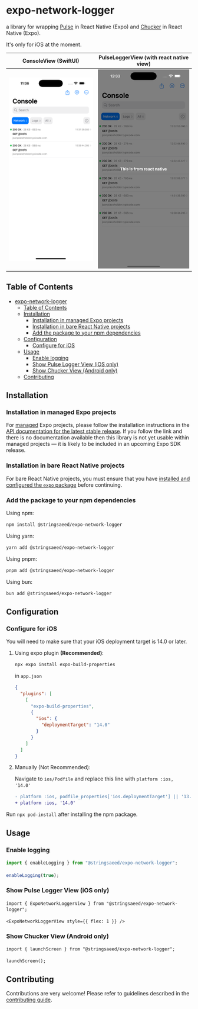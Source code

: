 # expo-network-logger

a library for wrapping [Pulse](https://pulselogger.com/) in React Native (Expo) and [Chucker](https://github.com/ChuckerTeam/chucker) in React Native (Expo).

It's only for iOS at the moment.

| ConsoleView (SwiftUI)                                                | PulseLoggerView (with react native view)                              |
| -------------------------------------------------------------------- | --------------------------------------------------------------------- |
| <img src=".github/assets/image.png" alt="Pulse Logger in React Native in Action" /> | <img src=".github/assets/image2.png" alt="Pulse Logger in React Native in Action" /> |

## Table of Contents

- [expo-network-logger](#expo-network-logger)
  - [Table of Contents](#table-of-contents)
  - [Installation](#installation)
    - [Installation in managed Expo projects](#installation-in-managed-expo-projects)
    - [Installation in bare React Native projects](#installation-in-bare-react-native-projects)
    - [Add the package to your npm dependencies](#add-the-package-to-your-npm-dependencies)
  - [Configuration](#configuration)
    - [Configure for iOS](#configure-for-ios)
  - [Usage](#usage)
    - [Enable logging](#enable-logging)
    - [Show Pulse Logger View (iOS only)](#show-pulse-logger-view-ios-only)
    - [Show Chucker View (Android only)](#show-chucker-view-android-only)
  - [Contributing](#contributing)

## Installation

### Installation in managed Expo projects

For [managed](https://docs.expo.dev/archive/managed-vs-bare/) Expo projects, please follow the installation instructions in the [API documentation for the latest stable release](#api-documentation). If you follow the link and there is no documentation available then this library is not yet usable within managed projects &mdash; it is likely to be included in an upcoming Expo SDK release.

### Installation in bare React Native projects

For bare React Native projects, you must ensure that you have [installed and configured the `expo` package](https://docs.expo.dev/bare/installing-expo-modules/) before continuing.

### Add the package to your npm dependencies

Using npm:

 ```bash
npm install @stringsaeed/expo-network-logger
```

Using yarn:

```bash
yarn add @stringsaeed/expo-network-logger
```

Using pnpm:

```bash
pnpm add @stringsaeed/expo-network-logger
```

Using bun:

```bash
bun add @stringsaeed/expo-network-logger
```

## Configuration

### Configure for iOS

You will need to make sure that your iOS deployment target is 14.0 or later.

1. Using expo plugin **(Recommended)**:

    ```bash
    npx expo install expo-build-properties
    ```

    in `app.json`

    ```json
    {
      "plugins": [
        [
          "expo-build-properties",
          {
            "ios": {
              "deploymentTarget": "14.0"
            }
          }
        ]
      ]
    }

    ```

2. Manually (Not Recommended):

    Navigate to `ios/Podfile` and replace this line with `platform :ios, '14.0'`

    ```diff
    - platform :ios, podfile_properties['ios.deploymentTarget'] || '13.4'
    + platform :ios, '14.0'
    ```

Run `npx pod-install` after installing the npm package.

## Usage

### Enable logging

```typescript
import { enableLogging } from "@stringsaeed/expo-network-logger";

enableLogging(true);
```

### Show Pulse Logger View (iOS only)

```tsx
import { ExpoNetworkLoggerView } from "@stringsaeed/expo-network-logger";

<ExpoNetworkLoggerView style={{ flex: 1 }} />
```

### Show Chucker View (Android only)

```tsx
import { launchScreen } from "@stringsaeed/expo-network-logger";

launchScreen();
```

## Contributing

Contributions are very welcome! Please refer to guidelines described in the [contributing guide]( https://github.com/expo/expo#contributing).
